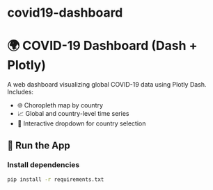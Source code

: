 # covid19-dashboard
# 🌍 COVID-19 Dashboard (Dash + Plotly)

A web dashboard visualizing global COVID-19 data using Plotly Dash. Includes:

- 🌐 Choropleth map by country
- 📈 Global and country-level time series
- 🧭 Interactive dropdown for country selection

## 🚀 Run the App

### Install dependencies
```bash
pip install -r requirements.txt

